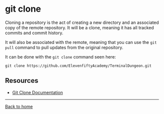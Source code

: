 # git clone

Cloning a repository is the act of creating a new directory and an associated copy of the remote repository. It will be a clone, meaning it has all tracked commits and commit history.

It will also be associated with the remote, meaning that you can use the `git pull` command to pull updates from the original repository.

It can be done with the `git clone` command seen here:

```
git clone https://github.com/ElevenfiftyAcademy/TerminalDungeon.git
```

## Resources
- [Git Clone Documentation](https://git-scm/docs/git-clone)

---
[Back to home](../README.md)